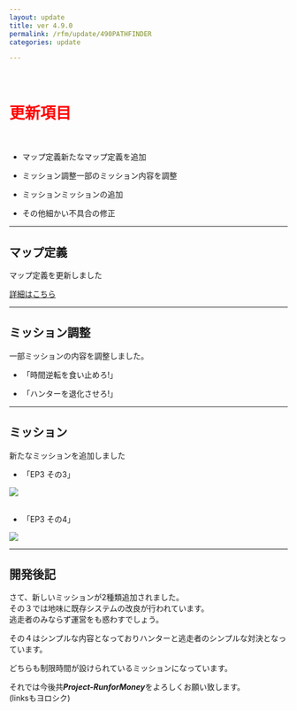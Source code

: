 ```yaml
---
layout: update
title: ver 4.9.0
permalink: /rfm/update/490PATHFINDER 
categories: update 

---
```

<br>
<h1 id="1"><font color="red">更新項目</font></h1><br>

+ <span class="green-badge">マップ定義</span>新たなマップ定義を追加     

+ <span class="blue-badge">ミッション調整</span>一部のミッション内容を調整   

+ <span class="red-badge">ミッション</span>ミッションの追加  

+ <span class="green-badge">その他</span>細かい不具合の修正 

----------------------------------------------------
## マップ定義    

マップ定義を更新しました     

[詳細はこちら]({{site.baseurl}}/rfm/xml/)

----------------------------------------------------
## ミッション調整    

一部ミッションの内容を調整しました。    

+ 「時間逆転を食い止めろ!」

+ 「ハンターを退化させろ!」


----------------------------------------------------
## ミッション  

新たなミッションを追加しました  

+ 「EP3 その3」

<a><img src="{{site.baseurl}}/public/images/rfm/JOZ3.png"></a><br><br>

+ 「EP3 その4」

<a><img src="{{site.baseurl}}/public/images/rfm/joz4.png"></a>

----------------------------------------------------
## 開発後記  

さて、新しいミッションが2種類追加されました。<br>
その３では地味に既存システムの改良が行われています。<br>
逃走者のみならず運営をも惑わすでしょう。<br>

その４はシンプルな内容となっておりハンターと逃走者のシンプルな対決となっています。<br>

どちらも制限時間が設けられているミッションになっています。<br>





それでは今後共***Project-RunforMoney***をよろしくお願い致します。<br>
(linksもヨロシク)
